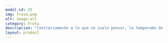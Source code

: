 ```yaml
---
modal-id: 25
img: fresa.png
alt: image-alt
category: Fruta
descripcion: "Contrariamente a lo que se suele pensar, la temporada de la fresa no es el periodo de Navidad. Se recolecta en primavera y en verano."
layout: product
---
```

